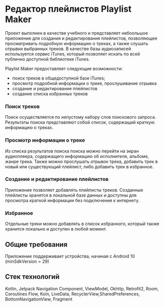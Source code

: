 # Редактор плейлистов Playlist Maker

Проект выполнен в качестве учебного и представляет небоольшое приложение для создания и редактирования плейлистов, позволяющее просматривать подробную информацию о треках, а также слушать отрывки выбранных треков.
В качестве базы аудиозаписей используется сервис iTunes, который позволяет искать по всей публично доступной библиотеке iTunes. 

Playlist Maker предоставляет следующие возможности:
- поиск треков в общедоступной базе iTunes;
- просмотр подробной информации о треке, прослушивание отрывка
- создание и редактирование плейлистов
- создание списка избранных треков

### Поиск треков

Поиск осуществляется по непустому набору слов поискового запроса.
Результаты поиска представляют собой список, содержащий краткую информацию о треках.

### Просмотр информации о треке

Из списка результатов поиска поиска можно перейти на экран аудиоплеера, содержащего 
информацию об исполнителе, альбоме, жанре трека. Также можно прослушать отрывок трека,
добавить трек в новый или существующий плейлист, либо добавить трек в избранное.

### Создание и редактирование плейлистов

Приложение позволяет добавлять плейлисты треков. Созданные плейлисты хранятся в 
локальной базе данных и доступны для просмотра краткой информации без подключения 
к интернету.

### Избранное

Отдельные треки можно добавлять в список избранного, который также хранится локально и доступен в 
любой момент.

## Общие требования

Приложение поддерживает устройства, начиная с Android 10 (minSdkVersion = 29)

## Стек технологий

Kotlin, Jetpack Navigation Component, ViewModel, Okhttp, Retrofit2, Room, Coroutines Flow, Koin, LiveData, RecyclerView,SharedPreferences, BottomNavigationView, Fragment